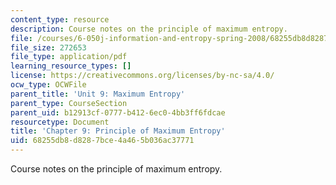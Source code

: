 ```yaml
---
content_type: resource
description: Course notes on the principle of maximum entropy.
file: /courses/6-050j-information-and-entropy-spring-2008/68255db8d8287bce4a465b036ac37771_MIT6_050JS08_chapter9.pdf
file_size: 272653
file_type: application/pdf
learning_resource_types: []
license: https://creativecommons.org/licenses/by-nc-sa/4.0/
ocw_type: OCWFile
parent_title: 'Unit 9: Maximum Entropy'
parent_type: CourseSection
parent_uid: b12913cf-0777-b412-6ec0-4bb3ff6fdcae
resourcetype: Document
title: 'Chapter 9: Principle of Maximum Entropy'
uid: 68255db8-d828-7bce-4a46-5b036ac37771
---
```

Course notes on the principle of maximum entropy.